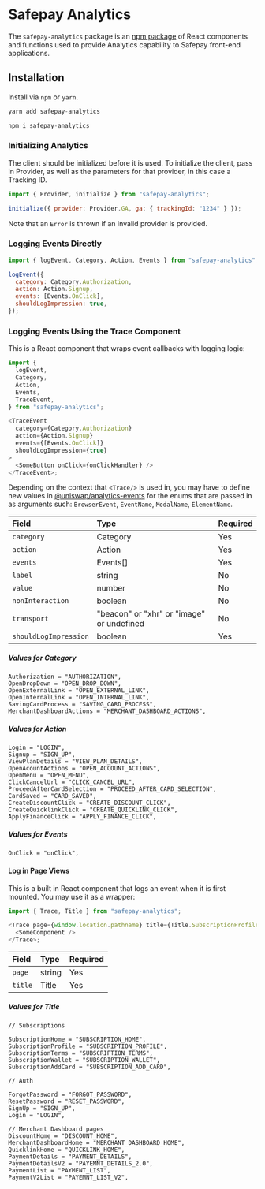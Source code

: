 # Safepay Analytics

The `safepay-analytics` package is an [npm package](https://www.npmjs.com/package/safepay-analytics) of React components and functions used to provide Analytics capability to Safepay front-end applications.

## Installation

Install via `npm` or `yarn`.

```js
yarn add safepay-analytics
```

```js
npm i safepay-analytics
```

### Initializing Analytics

The client should be initialized before it is used. To initialize the client, pass in Provider, as well as the parameters for that provider, in this case a Tracking ID.

```js
import { Provider, initialize } from "safepay-analytics";

initialize({ provider: Provider.GA, ga: { trackingId: "1234" } });
```

Note that an `Error` is thrown if an invalid provider is provided.

### Logging Events Directly

```js
import { logEvent, Category, Action, Events } from "safepay-analytics";

logEvent({
  category: Category.Authorization,
  action: Action.Signup,
  events: [Events.OnClick],
  shouldLogImpression: true,
});
```

### Logging Events Using the Trace Component

This is a React component that wraps event callbacks with logging logic:

```js
import {
  logEvent,
  Category,
  Action,
  Events,
  TraceEvent,
} from "safepay-analytics";

<TraceEvent
  category={Category.Authorization}
  action={Action.Signup}
  events={[Events.OnClick]}
  shouldLogImpression={true}
>
  <SomeButton onClick={onClickHandler} />
</TraceEvent>;
```

Depending on the context that `<Trace/>` is used in, you may have to define new values in [@uniswap/analytics-events](https://www.npmjs.com/package/@uniswap/analytics-events) for the enums that are passed in as arguments such: `BrowserEvent`, `EventName`, `ModalName`, `ElementName`.

| Field                 | Type                                      | Required |
| :-------------------- | :---------------------------------------- | -------- |
| `category`            | Category                                  | Yes      |
| `action`              | Action                                    | Yes      |
| `events`              | Events[]                                  | Yes      |
| `label`               | string                                    | No       |
| `value`               | number                                    | No       |
| `nonInteraction`      | boolean                                   | No       |
| `transport`           | "beacon" or "xhr" or "image" or undefined | No       |
| `shouldLogImpression` | boolean                                   | Yes      |

##### Values for Category

```
Authorization = "AUTHORIZATION",
OpenDropDown = "OPEN_DROP_DOWN",
OpenExternalLink = "OPEN_EXTERNAL_LINK",
OpenInternalLink = "OPEN_INTERNAL_LINK",
SavingCardProcess = "SAVING_CARD_PROCESS",
MerchantDashboardActions = "MERCHANT_DASHBOARD_ACTIONS",
```

##### Values for Action

```
Login = "LOGIN",
Signup = "SIGN_UP",
ViewPlanDetails = "VIEW_PLAN_DETAILS",
OpenAcountActions = "OPEN_ACCOUNT_ACTIONS",
OpenMenu = "OPEN_MENU",
ClickCancelUrl = "CLICK_CANCEL_URL",
ProceedAfterCardSelection = "PROCEED_AFTER_CARD_SELECTION",
CardSaved = "CARD_SAVED",
CreateDiscountClick = "CREATE_DISCOUNT_CLICK",
CreateQuicklinkClick = "CREATE_QUICKLINK_CLICK",
ApplyFinanceClick = "APPLY_FINANCE_CLICK",
```

##### Values for Events

```
OnClick = "onClick",
```

#### Log in Page Views

This is a built in React component that logs an event when it is first mounted. You may use it as a wrapper:

```js
import { Trace, Title } from "safepay-analytics";

<Trace page={window.location.pathname} title={Title.SubscriptionProfile}>
  <SomeComponent />
</Trace>;
```

| Field   | Type   | Required |
| :------ | :----- | -------- |
| `page`  | string | Yes      |
| `title` | Title  | Yes      |

##### Values for Title

```
// Subscriptions

SubscriptionHome = "SUBSCRIPTION_HOME",
SubscriptionProfile = "SUBSCRIPTION_PROFILE",
SubscriptionTerms = "SUBSCRIPTION_TERMS",
SubscriptionWallet = "SUBSCRIPTION_WALLET",
SubscriptionAddCard = "SUBSCRIPTION_ADD_CARD",

// Auth

ForgotPassword = "FORGOT_PASSWORD",
ResetPassword = "RESET_PASSWORD",
SignUp = "SIGN_UP",
Login = "LOGIN",

// Merchant Dashboard pages
DiscountHome = "DISCOUNT_HOME",
MerchantDashboardHome = "MERCHANT_DASHBOARD_HOME",
QuicklinkHome = "QUICKLINK_HOME",
PaymentDetails = "PAYMENT_DETAILS",
PaymentDetailsV2 = "PAYEMNT_DETAILS_2.0",
PaymentList = "PAYMENT_LIST",
PaymentV2List = "PAYEMNT_LIST_V2",

```
